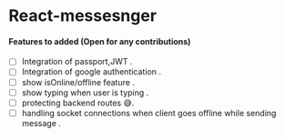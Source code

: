 # React-messesnger


#### Features to added (Open for any contributions)

- [ ] Integration of passport,JWT .
- [ ] Integration of google authentication .
- [ ] show isOnline/offline feature .
- [ ] show typing when user is typing .
- [ ] protecting backend routes 😅.
- [ ] handling socket connections when client goes offline while sending message .
